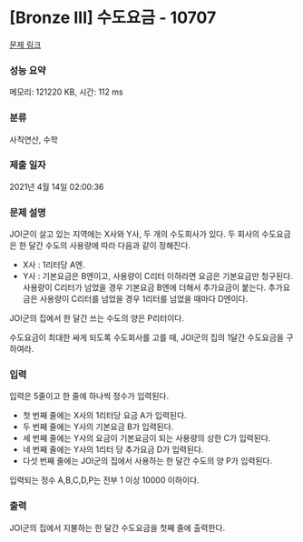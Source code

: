 # [Bronze III] 수도요금 - 10707 

[문제 링크](https://www.acmicpc.net/problem/10707) 

### 성능 요약

메모리: 121220 KB, 시간: 112 ms

### 분류

사칙연산, 수학

### 제출 일자

2021년 4월 14일 02:00:36

### 문제 설명

<p>JOI군이 살고 있는 지역에는 X사와 Y사, 두 개의 수도회사가 있다. 두 회사의 수도요금은 한 달간 수도의 사용량에 따라 다음과 같이 정해진다.</p>

<ul>
	<li>X사 : 1리터당 A엔.</li>
	<li>Y사 : 기본요금은 B엔이고, 사용량이 C리터 이하라면 요금은 기본요금만 청구된다. 사용량이 C리터가 넘었을 경우 기본요금 B엔에 더해서 추가요금이 붙는다. 추가요금은 사용량이 C리터를 넘었을 경우 1리터를 넘었을 때마다 D엔이다.</li>
</ul>

<p>JOI군의 집에서 한 달간 쓰는 수도의 양은 P리터이다.</p>

<p>수도요금이 최대한 싸게 되도록 수도회사를 고를 때, JOI군의 집의 1달간 수도요금을 구하여라.</p>

### 입력 

 <p>입력은 5줄이고 한 줄에 하나씩 정수가 입력된다.</p>

<ul>
	<li>첫 번째 줄에는 X사의 1리터당 요금 A가 입력된다.</li>
	<li>두 번째 줄에는 Y사의 기본요금 B가 입력된다.</li>
	<li>세 번째 줄에는 Y사의 요금이 기본요금이 되는 사용량의 상한 C가 입력된다.</li>
	<li>네 번째 줄에는 Y사의 1리터 당 추가요금 D가 입력된다.</li>
	<li>다섯 번째 줄에는 JOI군의 집에서 사용하는 한 달간 수도의 양 P가 입력된다.</li>
</ul>

<p>입력되는 정수 A,B,C,D,P는 전부 1 이상 10000 이하이다.</p>

### 출력 

 <p>JOI군의 집에서 지불하는 한 달간 수도요금을 첫째 줄에 출력한다.</p>

